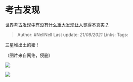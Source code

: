 # 考古发现
[世界考古发现中有没有什么重大发现让人觉得不真实？](https://www.zhihu.com/question/373617071/answer/1402205385)

> Author: #NellNell 
Last update: *21/08/2021* 
Links:
Tags: 

三星堆出土的猪！

（图片来自网络，侵删）

![](https://pica.zhimg.com/50/v2-625f2e1e908bf76749f6bd38cb445f2d_720w.jpg?source=c8b7c179)

![](https://pica.zhimg.com/80/v2-625f2e1e908bf76749f6bd38cb445f2d_720w.jpg?source=c8b7c179)

  
  



